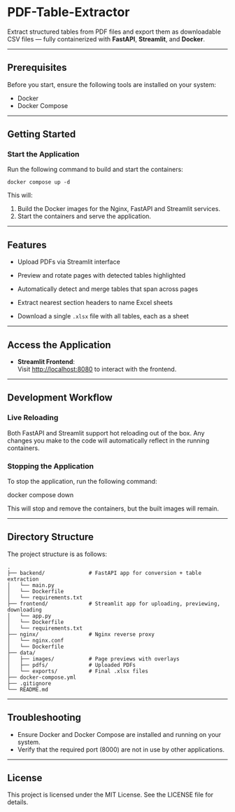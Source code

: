 # PDF-Table-Extractor

Extract structured tables from PDF files and export them as downloadable CSV files — 
fully containerized with **FastAPI**, **Streamlit**, and **Docker**.

---

## Prerequisites

Before you start, ensure the following tools are installed on your system:

- Docker  
- Docker Compose  

---

## Getting Started

### Start the Application

Run the following command to build and start the containers:  

```docker compose up -d```

This will: 

1. Build the Docker images for the Nginx, FastAPI and Streamlit services.  
2. Start the containers and serve the application.  

---

## Features

- Upload PDFs via Streamlit interface

- Preview and rotate pages with detected tables highlighted

- Automatically detect and merge tables that span across pages

- Extract nearest section headers to name Excel sheets

- Download a single `.xlsx` file with all tables, each as a sheet

---

## Access the Application

- **Streamlit Frontend**:  
  Visit <http://localhost:8080> to interact with the frontend.  

---

## Development Workflow

### Live Reloading

Both FastAPI and Streamlit support hot reloading out of the box. Any changes you 
make to the code will automatically reflect in the running containers.  

### Stopping the Application

To stop the application, run the following command:  

docker compose down  

This will stop and remove the containers, but the built images will remain.  

---

## Directory Structure

The project structure is as follows:  

```shell
.
├── backend/              # FastAPI app for conversion + table extraction
│   └── main.py
│   └── Dockerfile
│   └── requirements.txt
├── frontend/             # Streamlit app for uploading, previewing, downloading
│   └── app.py
│   └── Dockerfile
│   └── requirements.txt
├── nginx/                # Nginx reverse proxy
│   └── nginx.conf
│   └── Dockerfile
├── data/
│   ├── images/           # Page previews with overlays
│   ├── pdfs/             # Uploaded PDFs
│   └── exports/          # Final .xlsx files
├── docker-compose.yml
├── .gitignore
└── README.md
```

---

## Troubleshooting

- Ensure Docker and Docker Compose are installed and running on your system.  
- Verify that the required port (8000) are not in use by other 
applications.  

---

## License

This project is licensed under the MIT License. See the LICENSE file for details.
